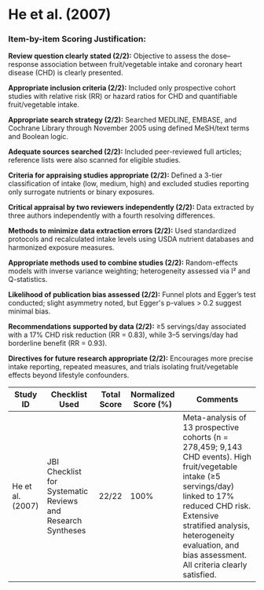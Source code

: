 # He et al. (2007)

### Item-by-item Scoring Justification:

**Review question clearly stated (2/2):** Objective to assess the dose–response association between fruit/vegetable intake and coronary heart disease (CHD) is clearly presented.

**Appropriate inclusion criteria (2/2):** Included only prospective cohort studies with relative risk (RR) or hazard ratios for CHD and quantifiable fruit/vegetable intake.

**Appropriate search strategy (2/2):** Searched MEDLINE, EMBASE, and Cochrane Library through November 2005 using defined MeSH/text terms and Boolean logic.

**Adequate sources searched (2/2):** Included peer-reviewed full articles; reference lists were also scanned for eligible studies.

**Criteria for appraising studies appropriate (2/2):** Defined a 3-tier classification of intake (low, medium, high) and excluded studies reporting only surrogate nutrients or binary exposures.

**Critical appraisal by two reviewers independently (2/2):** Data extracted by three authors independently with a fourth resolving differences.

**Methods to minimize data extraction errors (2/2):** Used standardized protocols and recalculated intake levels using USDA nutrient databases and harmonized exposure measures.

**Appropriate methods used to combine studies (2/2):** Random-effects models with inverse variance weighting; heterogeneity assessed via I² and Q-statistics.

**Likelihood of publication bias assessed (2/2):** Funnel plots and Egger’s test conducted; slight asymmetry noted, but Egger's p-values > 0.2 suggest minimal bias.

**Recommendations supported by data (2/2):** ≥5 servings/day associated with a 17% CHD risk reduction (RR = 0.83), while 3–5 servings/day had borderline benefit (RR = 0.93).

**Directives for future research appropriate (2/2):** Encourages more precise intake reporting, repeated measures, and trials isolating fruit/vegetable effects beyond lifestyle confounders.

| Study ID | Checklist Used | Total Score | Normalized Score (%) | Comments |
| --- | --- | --- | --- | --- |
| He et al. (2007) | JBI Checklist for Systematic Reviews and Research Syntheses | 22/22 | 100% | Meta-analysis of 13 prospective cohorts (n = 278,459; 9,143 CHD events). High fruit/vegetable intake (≥5 servings/day) linked to 17% reduced CHD risk. Extensive stratified analysis, heterogeneity evaluation, and bias assessment. All criteria clearly satisfied. |
